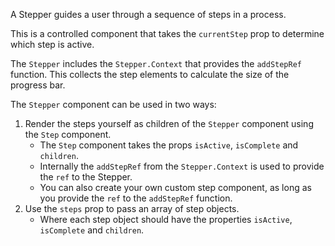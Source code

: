 A Stepper guides a user through a sequence of steps in a process.

This is a controlled component that takes the `currentStep` prop to determine which step is active.

The `Stepper` includes the `Stepper.Context` that provides the `addStepRef` function. This collects the step elements to calculate the size of the progress bar.

The `Stepper` component can be used in two ways:
1. Render the steps yourself as children of the `Stepper` component using the `Step` component.
   - The `Step` component takes the props `isActive`, `isComplete` and `children`.
   - Internally the `addStepRef` from the `Stepper.Context` is used to provide the `ref` to the Stepper.
   - You can also create your own custom step component, as long as you provide the `ref` to the `addStepRef` function.
2. Use the `steps` prop to pass an array of step objects.
   - Where each step object should have the properties `isActive`, `isComplete` and `children`.